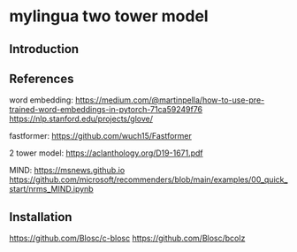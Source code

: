 # mylingua two tower model

## Introduction

## References
word embedding: https://medium.com/@martinpella/how-to-use-pre-trained-word-embeddings-in-pytorch-71ca59249f76
https://nlp.stanford.edu/projects/glove/

fastformer: https://github.com/wuch15/Fastformer

2 tower model:
https://aclanthology.org/D19-1671.pdf

MIND:
https://msnews.github.io
https://github.com/microsoft/recommenders/blob/main/examples/00_quick_start/nrms_MIND.ipynb


## Installation
https://github.com/Blosc/c-blosc
https://github.com/Blosc/bcolz
